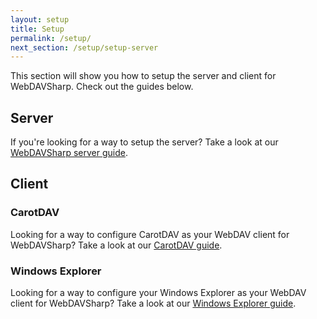 ```yaml
---
layout: setup
title: Setup
permalink: /setup/
next_section: /setup/setup-server
---
```


This section will show you how to setup the server and client for WebDAVSharp.
Check out the guides below.

## Server ##

If you're looking for a way to setup the server? Take a look at our [WebDAVSharp server guide][1].

## Client ##

### CarotDAV ###

Looking for a way to configure CarotDAV as your WebDAV client for WebDAVSharp? Take a look at our [CarotDAV guide][2].

### Windows Explorer ###

Looking for a way to configure your Windows Explorer as your WebDAV client for WebDAVSharp? Take a look at our [Windows Explorer guide][3].

  [1]: /setup/setup-server
  [2]: /setup/setup-carotdav
  [3]: /setup/setup-windowsexplorer
